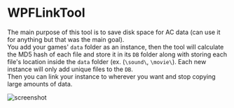 # WPFLinkTool

The main purpose of this tool is to save disk space for AC data (can use it for anything but that was the main goal).  
You add your games' `data` folder as an instance, then the tool will calculate the MD5 hash of each file and store it in its `DB` folder along with storing each file's location inside the `data` folder (ex. (`\sound\`, `\movie\`). Each new instance will only add unique files to the `DB`.  
Then you can link your instance to wherever you want and stop copying large amounts of data.

![screenshot](https://stn.s-ul.eu/UgeNvAoD.png)
